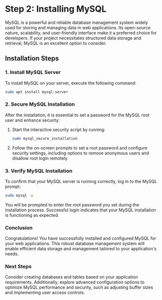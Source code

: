 # Step 2: Installing MySQL

MySQL is a powerful and reliable database management system widely used for storing and managing data in web applications. Its open-source nature, scalability, and user-friendly interface make it a preferred choice for developers. If your project necessitates structured data storage and retrieval, MySQL is an excellent option to consider.

## Installation Steps

### 1. Install MySQL Server

To install MySQL on your server, execute the following command:

```bash
sudo apt install mysql-server
```

### 2. Secure MySQL Installation

After the installation, it is essential to set a password for the MySQL root user and enhance security:

1. Start the interactive security script by running:

   ```bash
   sudo mysql_secure_installation
   ```

2. Follow the on-screen prompts to set a root password and configure security settings, including options to remove anonymous users and disallow root login remotely.

### 3. Verify MySQL Installation

To confirm that your MySQL server is running correctly, log in to the MySQL prompt:

```bash
sudo mysql -p
```

You will be prompted to enter the root password you set during the installation process. Successful login indicates that your MySQL installation is functioning as expected.

### Conclusion

Congratulations! You have successfully installed and configured MySQL for your web applications. This robust database management system will enable efficient data storage and management tailored to your application's needs.

### Next Steps

Consider creating databases and tables based on your application requirements. Additionally, explore advanced configuration options to optimize MySQL performance and security, such as adjusting buffer sizes and implementing user access controls.
